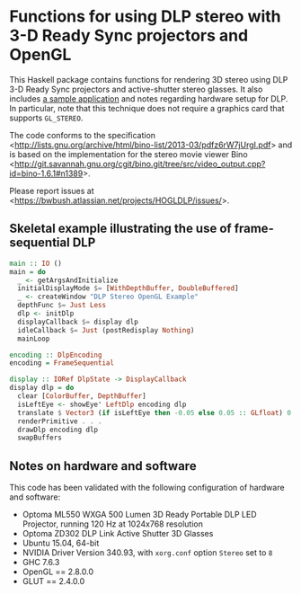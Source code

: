 Functions for using DLP stereo with 3-D Ready Sync projectors and OpenGL
========================================================================

This Haskell package contains functions for rendering 3D stereo using DLP 3-D Ready Sync projectors and active-shutter stereo glasses.  It also includes [a sample application](https://youtu.be/l3rZbMB2XjM) and notes regarding hardware setup for DLP.  In particular, note that this technique does not require a graphics card that supports `GL_STEREO`.

The code conforms to the specification <<http://lists.gnu.org/archive/html/bino-list/2013-03/pdfz6rW7jUrgI.pdf>> and is based on the implementation for the stereo movie viewer Bino <<http://git.savannah.gnu.org/cgit/bino.git/tree/src/video_output.cpp?id=bino-1.6.1#n1389>>.

Please report issues at <<https://bwbush.atlassian.net/projects/HOGLDLP/issues/>>.


Skeletal example illustrating the use of frame-sequential DLP
-------------------------------------------------------------

```haskell
main :: IO ()
main = do
  _ <- getArgsAndInitialize
  initialDisplayMode $= [WithDepthBuffer, DoubleBuffered]
  _ <- createWindow "DLP Stereo OpenGL Example"
  depthFunc $= Just Less 
  dlp <- initDlp                                                         -- Initialize the DLP state.
  displayCallback $= display dlp                                         -- The display callback needs the DLP state.
  idleCallback $= Just (postRedisplay Nothing)                           -- The idle callback must force redisplay for frame-sequential encoding.
  mainLoop

encoding :: DlpEncoding
encoding = FrameSequential                                               -- Frame-sequential encoding is usually easiest to code.

display :: IORef DlpState -> DisplayCallback
display dlp = do
  clear [ColorBuffer, DepthBuffer]
  isLeftEye <- showEye' LeftDlp encoding dlp                             -- Determine whether to draw the view for the left or right eye.
  translate $ Vector3 (if isLeftEye then -0.05 else 0.05 :: GLfloat) 0 0 -- Shift the view slightly, depending on for which eye to draw.
  renderPrimitive . . .                                                  -- All of the rendering actions go here.
  drawDlp encoding dlp                                                   -- Draw the colored DLP reference line just before swapping framebuffers.
  swapBuffers
```


Notes on hardware and software
------------------------------

This code has been validated with the following configuration of hardware and software:

*   Optoma ML550 WXGA 500 Lumen 3D Ready Portable DLP LED Projector, running 120 Hz at 1024x768 resolution
*   Optoma ZD302 DLP Link Active Shutter 3D Glasses
*   Ubuntu 15.04, 64-bit
*   NVIDIA Driver Version 340.93, with `xorg.conf` option `Stereo` set to `8`
*   GHC 7.6.3
*   OpenGL == 2.8.0.0
*   GLUT == 2.4.0.0
